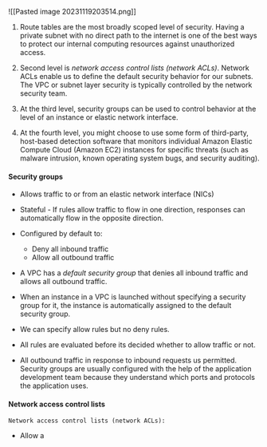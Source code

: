 ![[Pasted image 20231119203514.png]]
1. Route tables are the most broadly scoped level of security. Having a private subnet with no direct path to the internet is one of the best ways to protect our internal computing resources against unauthorized access.

2. Second level is *network access control lists (network ACLs)*. Network ACLs enable us to define the default security behavior for our subnets. The VPC or subnet layer security is typically controlled by the network security team. 

3. At the third level, security groups can be used to control behavior at the level of an instance or elastic network interface.

4. At the fourth level, you might choose to use some form of third-party, host-based detection software that monitors individual Amazon Elastic Compute Cloud (Amazon EC2) instances for specific threats (such as malware intrusion, known operating system bugs, and security auditing).

#### Security groups
- Allows traffic to or from an elastic network interface (NICs)
- Stateful - If rules allow traffic to flow in one direction, responses can automatically flow in the opposite direction.
- Configured by default to:
	- Deny all inbound traffic
	- Allow all outbound traffic

- A VPC has a *default security group* that denies all inbound traffic and allows all outbound traffic.
- When an instance in a VPC is launched without specifying a security group for it, the instance is automatically assigned to the default security group.
- We can specify allow rules but no deny rules.
- All rules are evaluated before its decided whether to allow traffic or not.
- All outbound traffic in response to inbound requests us permitted.
Security groups are usually configured with the help of the application development team because they understand which ports and protocols the application uses.

#### Network access control lists
`Network access control lists (network ACLs):`
- Allow a